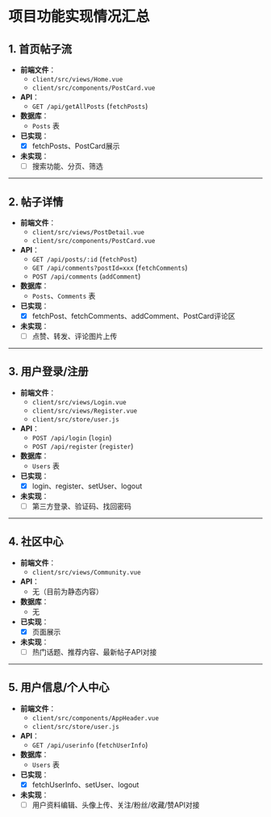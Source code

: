 # 项目功能实现情况汇总

## 1. 首页帖子流
- **前端文件**：
  - `client/src/views/Home.vue`
  - `client/src/components/PostCard.vue`
- **API**：
  - `GET /api/getAllPosts` (`fetchPosts`)
- **数据库**：
  - `Posts` 表
- **已实现**：
  - [x] fetchPosts、PostCard展示
- **未实现**：
  - [ ] 搜索功能、分页、筛选

---

## 2. 帖子详情
- **前端文件**：
  - `client/src/views/PostDetail.vue`
  - `client/src/components/PostCard.vue`
- **API**：
  - `GET /api/posts/:id` (`fetchPost`)
  - `GET /api/comments?postId=xxx` (`fetchComments`)
  - `POST /api/comments` (`addComment`)
- **数据库**：
  - `Posts`、`Comments` 表
- **已实现**：
  - [x] fetchPost、fetchComments、addComment、PostCard评论区
- **未实现**：
  - [ ] 点赞、转发、评论图片上传

---

## 3. 用户登录/注册
- **前端文件**：
  - `client/src/views/Login.vue`
  - `client/src/views/Register.vue`
  - `client/src/store/user.js`
- **API**：
  - `POST /api/login` (`login`)
  - `POST /api/register` (`register`)
- **数据库**：
  - `Users` 表
- **已实现**：
  - [x] login、register、setUser、logout
- **未实现**：
  - [ ] 第三方登录、验证码、找回密码

---

## 4. 社区中心
- **前端文件**：
  - `client/src/views/Community.vue`
- **API**：
  - 无（目前为静态内容）
- **数据库**：
  - 无
- **已实现**：
  - [x] 页面展示
- **未实现**：
  - [ ] 热门话题、推荐内容、最新帖子API对接

---

## 5. 用户信息/个人中心
- **前端文件**：
  - `client/src/components/AppHeader.vue`
  - `client/src/store/user.js`
- **API**：
  - `GET /api/userinfo` (`fetchUserInfo`)
- **数据库**：
  - `Users` 表
- **已实现**：
  - [x] fetchUserInfo、setUser、logout
- **未实现**：
  - [ ] 用户资料编辑、头像上传、关注/粉丝/收藏/赞API对接 